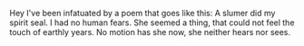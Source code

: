 Hey I've been infatuated by a poem that goes like this: A slumer did my spirit seal. I had no human fears. She seemed a thing, that could not feel the touch of earthly years. No motion has she now, she neither hears nor sees.
